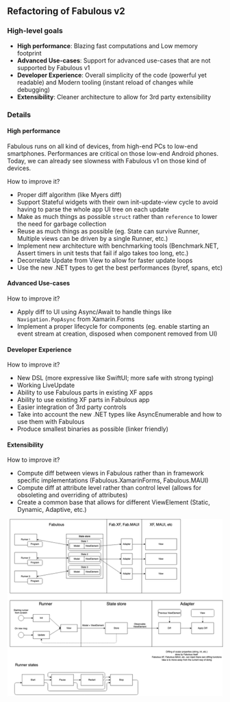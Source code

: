 Refactoring of Fabulous v2
----

### High-level goals

- **High performance**: Blazing fast computations and Low memory footprint
- **Advanced Use-cases**: Support for advanced use-cases that are not supported by Fabulous v1
- **Developer Experience**: Overall simplicity of the code (powerful yet readable) and Modern tooling (instant reload of changes while debugging)
- **Extensibility**: Cleaner architecture to allow for 3rd party extensibility


### Details

#### High performance
Fabulous runs on all kind of devices, from high-end PCs to low-end smartphones. Performances are critical on those low-end Android phones. Today, we can already see slowness with Fabulous v1 on those kind of devices.

How to improve it?
- Proper diff algorithm (like Myers diff)
- Support Stateful widgets with their own init-update-view cycle to avoid having to parse the whole app UI tree on each update
- Make as much things as possible `struct` rather than `reference` to lower the need for garbage collection
- Reuse as much things as possible (eg. State can survive Runner, Multiple views can be driven by a single Runner, etc.)
- Implement new architecture with benchmarking tools (Benchmark.NET, Assert timers in unit tests that fail if algo takes too long, etc.)
- Decorrelate Update from View to allow for faster update loops
- Use the new .NET types to get the best performances (byref, spans, etc)

#### Advanced Use-cases

How to improve it?
- Apply diff to UI using Async/Await to handle things like `Navigation.PopAsync` from Xamarin.Forms
- Implement a proper lifecycle for components (eg. enable starting an event stream at creation, disposed when component removed from UI)

#### Developer Experience

How to improve it?
- New DSL (more expressive like SwiftUI; more safe with strong typing)
- Working LiveUpdate
- Ability to use Fabulous parts in existing XF apps
- Ability to use existing XF parts in Fabulous app
- Easier integration of 3rd party controls
- Take into account the new .NET types like AsyncEnumerable and how to use them with Fabulous
- Produce smallest binaries as possible (linker friendly)

#### Extensibility

How to improve it?
- Compute diff between views in Fabulous rather than in framework specific implementations (Fabulous.XamarinForms, Fabulous.MAUI)
- Compute diff at attribute level rather than control level (allows for obsoleting and overriding of attributes)
- Create a common base that allows for different ViewElement (Static, Dynamic, Adaptive, etc.)


<img src="State store-6.png" />